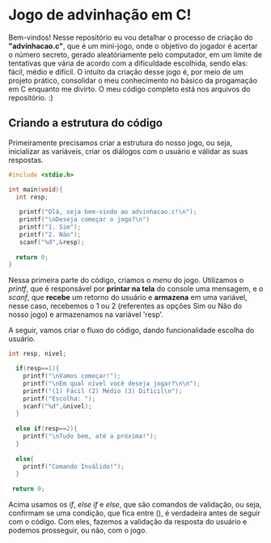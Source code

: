 <h1>Jogo de advinhação em C!</h1>

<p>
Bem-vindos! Nesse repositório eu vou detalhar o processo de criação do <b>"advinhacao.c"</b>, que é um mini-jogo, onde o objetivo do jogador é acertar o número secreto, gerado aleatóriamente pelo computador, em um limite de tentativas que vária de acordo com a dificuldade escolhida, sendo elas: fácil, médio e difícil. O intuito da criação desse jogo é, por meio de um projeto prático, consolidar o meu conhecimento no básico da progamação em C enquanto me divirto. O meu código completo está nos arquivos do repositório. :)
</p>

<h2>Criando a estrutura do código</h2>
<p>Primeiramente precisamos criar a estrutura do nosso jogo, ou seja, inicializar as variáveis, criar os diálogos com o usuário e válidar as suas respostas.</p>

```C
#include <stdio.h>

int main(void){
  int resp;
 
   printf("Olá, seja bem-vindo ao advinhacao.c!\n");
   printf("\nDeseja começar o jogo?\n")
   printf("1. Sim");
   printf("2. Não");
   scanf("%d",&resp); 
   
  return 0;
}
```
<p>Nessa primeira parte do código, criamos o <i>menu</i> do jogo. Utilizamos o <i>printf</i>, que é responsável por <b>printar na tela</b> do console uma mensagem, e o <i>scanf</i>, que <b>recebe</b> um retorno do usuário e <b>armazena</b> em uma variável, nesse caso, recebemos o 1 ou 2 (referentes as opções Sim ou Não do nosso jogo) e armazenamos na variável 'resp'.</p>
<p>A seguir, vamos criar o fluxo do código, dando funcionalidade escolha do usuário.</p>

```C
int resp, nivel;

  if(resp==1){
    printf("\nVamos começar!");
    printf("\nEm qual nível você deseja jogar?\n\n");
    printf("(1) Fácil (2) Médio (3) Difícil\n");
    printf("Escolha: ");
    scanf("%d",&nivel);
  }  
    
  else if(resp==2){
    printf("\nTudo bem, até a próxima!");
  }
  
  else{
    printf("Comando Inválido!");
  }
  
 return 0;
```
<p>Acima usamos os <i>if</i>, <i>else if</i> e <i>else</i>, que são comandos de validação, ou seja, confirmam se uma condição, que fica entre (), é verdadeira antes de seguir com o código. Com eles, fazemos a validação da resposta do usuário e podemos prosseguir, ou não, com o jogo.</p>

